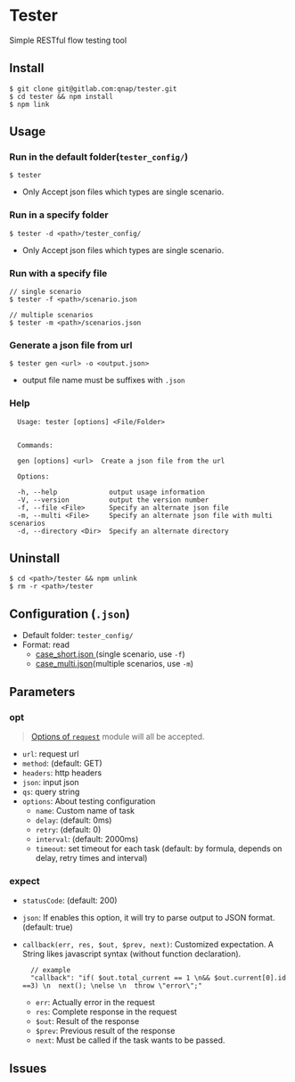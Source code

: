 # Tester
  Simple RESTful flow testing tool

## Install

    $ git clone git@gitlab.com:qnap/tester.git
    $ cd tester && npm install
    $ npm link

## Usage

### Run in the default folder(`tester_config/`)

    $ tester

  * Only Accept json files which types are single scenario.

### Run in a specify folder

    $ tester -d <path>/tester_config/

  * Only Accept json files which types are single scenario.

### Run with a specify file

    // single scenario
    $ tester -f <path>/scenario.json

    // multiple scenarios
    $ tester -m <path>/scenarios.json

### Generate a json file from url

    $ tester gen <url> -o <output.json>

  * output file name must be suffixes with `.json`

### Help
      Usage: tester [options] <File/Folder>


      Commands:

      gen [options] <url>  Create a json file from the url

      Options:

      -h, --help             output usage information
      -V, --version          output the version number
      -f, --file <File>      Specify an alternate json file
      -m, --multi <File>     Specify an alternate json file with multi scenarios
      -d, --directory <Dir>  Specify an alternate directory

## Uninstall

    $ cd <path>/tester && npm unlink
    $ rm -r <path>/tester

## Configuration (`.json`)
  * Default folder: `tester_config/`
  * Format: read  
    * [case_short.json ]()(single scenario, use `-f`)
    * [case_multi.json]()(multiple scenarios, use `-m`)




## Parameters
### opt

  > [Options of `request`](https://github.com/request/request#requestoptions-callback) module will all be accepted.

  * `url`: request url
  * `method`: (default: GET)
  * `headers`: http headers
  * `json`: input json
  * `qs`: query string
  * `options`: About testing configuration
    - `name`: Custom name of task
    - `delay`: (default: 0ms)
    - `retry`: (default: 0)
    - `interval`: (default: 2000ms)
    - `timeout`: set timeout for each task (default: by formula, depends on delay, retry times and interval)

### expect
  * `statusCode`: (default: 200)
  * `json`: If enables this option, it will try to parse output to JSON format. (default: true)
  * `callback(err, res, $out, $prev, next)`: Customized expectation. A String likes javascript syntax (without function declaration).

          // example
          "callback": "if( $out.total_current == 1 \n&& $out.current[0].id ==3) \n  next(); \nelse \n  throw \"error\";"

    * `err`: Actually error in the request
    * `res`: Complete response in the request
    * `$out`: Result of the response
    * `$prev`: Previous result of the response
    * `next`: Must be called if the task wants to be passed.

## Issues
